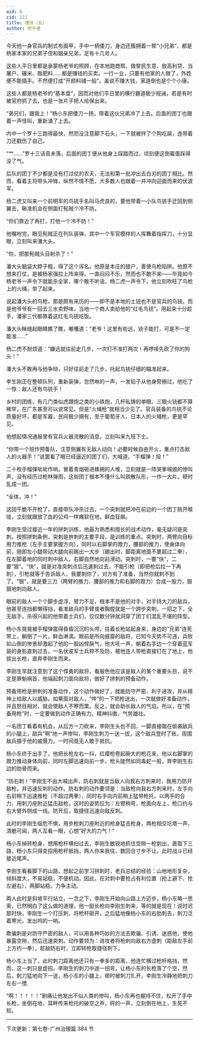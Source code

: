 ```yaml
---
aid: 8
zid: 111
title: 埋伏（五）
author: 吹牛者
---
```


今天他一身官兵的制式布面甲，手中一柄倭刀，身边还簇拥着一帮“小兄弟”，都是杨家本家的兄弟子侄和姻亲兄弟，足有十几号人。

这些人平日里都是承蒙杨老爷的照顾，在本地跑商帮、做黎民生意、放高利贷、当屠户、碾米、贩肥料……都是赚钱的买卖。一行一业，只要有他家的人做了，外姓便不能插手。不然便打成“开颜料铺一般”。虽说不赚大钱，家道倒也是个个小康。

这些人都是杨老爷的“基本盘”，因而对他们平日里的横行霸道极少规诫，若是有时被官府抓了去，也是一张片子把人给保出来。

“弟兄们，跟我上！”杨小东把倭刀一扬，带着这伙兄弟冲了上去。后面的团丁也跟着一声怪叫，重新涌了上去。

内中一个罗十三跑得最快，然而没注意脚下石头，一下就被拌了个狗吃屎，连带着刀还戳伤了自己。

“艹……”罗十三话音未落，后面的团丁便从他身上踩踏而过，顷刻便这倒霉蛋踩得没了气。

后队的团丁不少都是没有打过仗的农夫，无法和第一批冲出去白刃的团丁相比。然而，看着主将带头冲锋，纵然不情不愿，大多数人也跟着一并冲向迎面而来的伏波军。

杨二虎又叫来一个前明军的鸟铳手名叫马虎良的，要他带着一小队鸟铳手迂回到侧翼去，瞅准机会在侧面打髡贼个冷不防。

“你们靠近了再打，打他一个冷不防！”

他嘱咐完，眼见髡贼正在列队装弹，其中一个军官模样的人挥舞着指挥刀，十分显眼，立刻叫来潘大头。

“你，把那髡贼头目射杀了！”

潘大头脑袋大脖子粗，得了这个诨名。他原是本庄的猎户，善使鸟枪陷阱。他原不想来打仗，是被杨家强拉上阵来得。一直闷闷不乐，然而也不敢不来――毕竟如今杨老爷一声令下就能杀全家，哪个敢不听话，杨二虎一声令下，他立刻吹旺了鸟枪上的火绳，举了起来。

说起潘大头的鸟枪，那是颇有来历的――即不是本地的土铳也不是官兵的鸟铳，而是他爷爷有一回去三水卖野味，当地一个商人卖给他的“红毛鸟铳”。用起来十分趁手，潘家三代都靠着这红毛鸟铳吃饭。

潘大头眯缝起眼睛瞧了瞧，嘟囔道：“老爷！这里有些远，铳子能打，可是不一定能准……”

杨二虎不耐烦道：“嫌远就往前走几步，一次打不准打两次！再啰嗦先砍了你的狗头！”

潘大头不敢再与他争辩，只好往前走了几步，托起鸟铳仔细的瞄准起来。

李生刚正在整顿队列，重新装弹，忽然咻的一声，一发铅子从他身旁擦过，他吃了一惊：敌人还有鸟铳手！

乡村的团练，有几门类似虎蹲炮之类的小铁炮，几杆私铸的单眼、三眼火铳都不算稀罕，在广东甚至可以说常见。但是“火绳枪”就相当少见了。官兵装备的鸟铳不论质量好坏，都是军器，民间极少拥有，至于葡萄牙人、日本人的火绳枪，更是罕见。

他想起情况通报里有官兵火器流散的消息，立刻叫来九班下士。

“你带一个班作预备队，注意侧翼有无敌人动向！必要时候自由开火，重点打击敌人的火器手！”说罢看了眼已经逼近的团丁们，大喊道，“手榴弹！投！”

二十枚手榴弹呲呲作响，冒着青烟砸进蜂拥的人堆，立刻就是一阵哭爹喊娘的惨叫声，没有经历过枪林弹雨，这些团丁根本不懂什么叫疏散队形，一炸一大片。顿时乱成一团。

“全体，冲！”

这回干脆不开枪了，直接带队冲杀过去，一个突刺就把冲在前边的一个团丁挑开喉咙，立刻就跟放了血的公鸡一样瘫软在地，鲜血狂飙。

李刚生受过接近一年的拼刺训练，他最为熟悉和擅长的战术动作，毫无疑问是突刺，按照拼刺条例，突刺是拚刺的主要手段，是训练的重点。突刺时，两臂向目标用力推枪（左手主要掌握方向），同时以右脚掌的蹬力，腰部的推力，使身体向前，随即左小腿带动大腿向前踢出一大步（踢出时，脚距离地面不要超过二拳），在左脚着地的同时刺中敌人，右脚自然地向前滑动。突刺时，一要“快”，二要“狠”。“快”，就是对准突刺点后迅速刺过去，不能引枪（即把枪后拉一下再刺），引枪就等于告诉敌人，我要刺你了，对方有了准备，当然你就刺不到了。“狠”，就是要三力（两臂的推力、腰部的推力和右脚的蹬力）合成一股力，狠狠地刺向敌人。

眼前的敌人一个个脚步虚浮，臂力不足，根本不是他的对手，对手持大刀的敌兵，他甚至连挡都懒得挡，看准敌兵的手臂或者胸膛就是一个跨步突刺，一招之下，全无敌手，杀得兴起的他带着士兵们，仅仅数分钟就洞穿了团丁们混乱不堪的阵型。

杨小东晃晃被手榴弹震得昏昏沉沉的头颅，拄着长枪站起身来，身边的“兄弟”连死带上，躺倒了一片，鲜血淋漓。眼前是所向披靡的敌将，已知今天势不可违，兵败如山倒的惨景却激起了他的一股凶悍戾气，他大吼一声，朝着右手边一个穿着蓝军装的身影直刺过去，一名伏波军士兵猝不及防，被他连人带枪直接钉在了地上，他拔出长枪，直奔李刚生而来。

李刚生早就注意到了这个悍勇的敌将，看服色他应该是敌人的某个重要头目，说不定是罪魁祸首，他端起刺刀面向敌将，做好了拼刺的预备动作。

预备用枪是拚刺的准备动作，这个动作做好了，就能防守严密、利于进攻，并从精神上给敌人以威胁。如果面对敌人，“哗”的一下把枪送出，一次就做好准备动作，并且怒目相对，就会使敌人不寒而栗。反之，就会助长敌人的气焰。所以，在“预备用枪”时，一定要做到动作正确有力，精神抖擞，气势雄壮。

一名团丁看着有机会，从后方一刀砍来，李刚生头也不回，一脚直接踹在偷袭敌兵的小腿上，敌兵”啊“地一声惨叫，李刚生刺刀一送一拔，这个敌兵登时了账，周围敌兵摄于他的威慑力，一时间竟无人敢于抵抗。

杨小东终于出手了，他把长枪左右一抖，红缨枪卷起碗大的枪花来，他以右脚掌的蹬力推动身体向前，同时左脚迅速向前一步。枪头陡然如同毒蛇一般，奔李刚生右边的肋骨而来。

“防右刺！”李刚生不由大喊出声，防右刺就是当敌人向我右方刺来时，我用力防开敌枪，并迅速反刺的动作。防右刺的动作要领是：当敌枪向我右方刺来时，左手向右前稍下迅速推枪（不超过两拳），同时右手向内前稍上猛带枪托，以两手的合力，用刺刀座附近猛击敌枪。这时的姿势应为：左臂稍弯，枪面向左上，枪口约与右大臂外侧成一线。防开后，取捷径迅速向敌反刺。

此时的李刚生临危不惧，用步枪刺刀座附近的枪身猛击枪身，两枪相交圪塔一声，清脆可闻，两人互看一眼，心想”好大的力气！“

杨小东掉转枪身，想用枪杆横扫过去，李刚生敏锐地抓住空隙一枪刺出，直取下三路，杨小东只得变招用枪杆抵挡，两人你来我往，数回合寸步不让，此时战斗已经接近尾声。

李刚生看看脚下的山路，想起之前学习拼刺时，老兵总结的经验：山地地形复杂，倾斜度大，不易站稳，不便机动。因此，在对刺中要抢占有利位置（抢上避下、抢左避右），两脚站稳，力争主动。

两人此时是斜坡平行站立，一念之下，李刚生开始向山路上方迈步，杨小东略一思索，已然明白了这么做的道理，他一挺长枪向李刚生刺来，等的就是现在！说时迟那时快，李刚生一个打压刺，将枪杆砸开，之后猛地像杨小东的右肋刺去，刺刀泛着寒光，发出呜的一响。

欺骗刺是对防守严密的敌人，可以用各种巧妙的方法去欺骗、引诱、迷惑他，使他暴露空隙，然后迅速突刺。动作要领为：进攻者将枪刺向敌右方虚刺（距敌左手前上方约一拳），趁敌防右时，立即转枪取捷径刺下。

杨小东上当了，此时刺刀距离他还只有一拳多的距离，他连忙横过枪杆格挡，然而，这一刺只是虚招，李刚生的刺刀中途一拐弯，让杨小东的长枪落了个空，然后，刺刀猛地向下一送，杨小东的小腿上，顿时被刺刀扎开，李刚生冷静地把刺刀左右一搅.

“啊！！！！！”剧痛让他发出不似人类的惨叫，杨小东再也握持不住，松开了手中长枪，坐倒在地，耳畔传来枪托的破空之声，砰的一声，立刻倒在地上，生死不知。

---

下次更新：第七卷-广州治理篇 384 节
